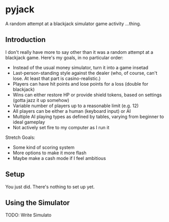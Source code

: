 # pyjack

A random attempt at a blackjack simulator game activity ...thing.

## Introduction

I don't really have more to say other than it was a random attempt at a blackjack game. Here's my goals, in no particular order:

* Instead of the usual money simulator, turn it into a game insetad
* Last-person-standing style against the dealer (who, of course, can't lose. At least that part is casino-realistic.)
* Players can have hit points and lose points for a loss (double for blackjack)
* Wins can either restore HP or provide shield tokens, based on settings (gotta jazz it up somehow)
* Variable number of players up to a reasonable limit (e.g. 12)
* All players can be either a human (keyboard input) or AI
* Multiple AI playing types as defined by tables, varying from beginner to ideal gameplay
* Not actively set fire to my computer as I run it

Stretch Goals:

* Some kind of scoring system
* More options to make it more flash
* Maybe make a cash mode if I feel ambitious

## Setup

You just did. There's nothing to set up yet.

## Using the Simulator

TODO: Write Simulato
